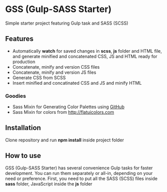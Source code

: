 # GSS (Gulp-SASS Starter)
Simple starter project featuring Gulp task and SASS (SCSS)

## Features
* Automatically **watch** for saved changes in **scss**, **js** folder and HTML file, and generate minified and concatenated CSS, JS and HTML ready for production
* Concatenate, minify and version CSS files
* Concatenate, minify and version JS files
* Generate CSS from SCSS
* Insert minified and concatinated CSS and JS and minify HTML

### Goodies
* Sass Mixin for Generating Color Palettes using [GitHub](https://github.com/jordiesaenz/palette-town)
* Sass Mixin for colors from http://flatuicolors.com

## Installation
Clone repository and run **npm install** inside project folder

## How to use
GSS (Gulp-SASS Starter) has several convenience Gulp tasks for faster development.
You can run them separately or all-in, depending on your need or preference.
First, you need to put all the SASS (SCSS) files inside **sass** folder, JavaScript inside the **js** folder

